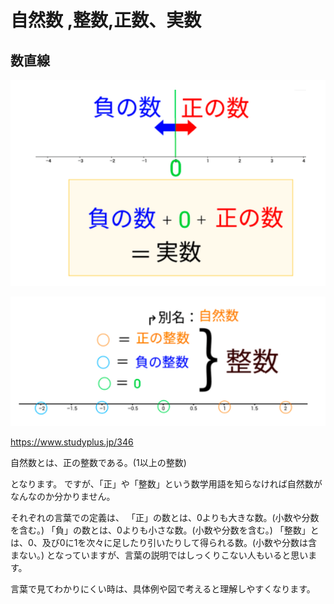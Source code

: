 # 自然数 ,整数,正数、実数



## 数直線

![image-20200801161526241](images/image-20200801161526241.png)

![image-20200801161603926](images/image-20200801161603926.png)

https://www.studyplus.jp/346

自然数とは、正の整数である。(1以上の整数)

となります。
ですが、「正」や「整数」という数学用語を知らなければ自然数がなんなのか分かりません。

それぞれの言葉での定義は、
「正」の数とは、0よりも大きな数。(小数や分数を含む。)
「負」の数とは、0よりも小さな数。(小数や分数を含む。)
「整数」とは、0、及び0に1を次々に足したり引いたりして得られる数。(小数や分数は含まない。)
となっていますが、言葉の説明ではしっくりこない人もいると思います。

言葉で見てわかりにくい時は、具体例や図で考えると理解しやすくなります。